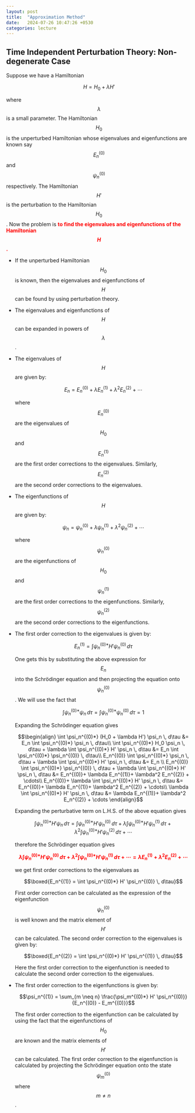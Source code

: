 ```yaml
---
layout: post
title:  "Approximation Method"
date:   2024-07-26 10:47:26 +0530
categories: lecture
---
```


## Time Independent Perturbation Theory: Non-degenerate Case

Suppose we have a Hamiltonian 

$$H = H_0 + \lambda H'$$

where $$\lambda$$ is a small parameter. The Hamiltonian $$H_0$$ is the unperturbed Hamiltonian whose eigenvalues and eigenfunctions are known say $$E_n^{(0)}$$ and $$\psi_n^{(0)}$$ respectively. The Hamiltonian $$H'$$ is the perturbation to the Hamiltonian $$H_0$$. Now the problem is <span style="color: red; font-weight: bold;">to find the eigenvalues and eigenfunctions of the Hamiltonian $$H$$.</span>

- If the unperturbed Hamiltonian $$H_0$$ is known, then the eigenvalues and eigenfunctions of $$H$$ can be found by using perturbation theory.
- The eigenvalues and eigenfunctions of $$H$$ can be expanded in powers of $$\lambda$$.
- The eigenvalues of $$H$$ are given by:

    $$E_n = E_n^{(0)} + \lambda E_n^{(1)} + \lambda^2 E_n^{(2)} + \cdots$$

    where $$E_n^{(0)}$$ are the eigenvalues of $$H_0$$ and $$E_n^{(1)}$$ are the first order corrections to the eigenvalues. Similarly, $$E_n^{(2)}$$ are the second order corrections to the eigenvalues.

- The eigenfunctions of $$H$$ are given by:

    $$\psi_n = \psi_n^{(0)} + \lambda \psi_n^{(1)} + \lambda^2 \psi_n^{(2)} + \cdots$$

    where $$\psi_n^{(0)}$$ are the eigenfunctions of $$H_0$$ and $$\psi_n^{(1)}$$ are the first order corrections to the eigenfunctions. Similarly, $$\psi_n^{(2)}$$ are the second order corrections to the eigenfunctions.

- The first order correction to the eigenvalues is given by:

    $$E_n^{(1)} = \int \psi_n^{(0)*} H' \psi_n^{(0)} \, d\tau$$

    One gets this by substituting the above expression for $$E_n$$ into the Schrödinger equation and then projecting the equation onto $$\psi_n^{(0)}$$. We will use the fact that 

    $$\int \psi_n^{(0)*} \psi_n \, d\tau = \int \psi_n^{(0)*} \psi_n^{(0)} \, d\tau = 1$$ 
    
    Expanding the Schrödinger equation gives

    $$\begin{align}
    \int \psi_n^{(0)*} (H_0 + \lambda H') \psi_n \, d\tau &= E_n \int \psi_n^{(0)*} \psi_n \, d\tau\\
    \int \psi_n^{(0)*} H_0 \psi_n \, d\tau + \lambda \int \psi_n^{(0)*} H' \psi_n \, d\tau &= E_n \int \psi_n^{(0)*} \psi_n^{(0)} \, d\tau\\
    E_n^{(0)} \int \psi_n^{(0)*} \psi_n \, d\tau + \lambda \int \psi_n^{(0)*} H' \psi_n \, d\tau &= E_n \\
    E_n^{(0)} \int \psi_n^{(0)*} \psi_n^{(0)} \, d\tau + \lambda \int \psi_n^{(0)*} H' \psi_n \, d\tau &= E_n^{(0)}+ \lambda E_n^{(1)}+ \lambda^2 E_n^{(2)} + \cdots\\
    E_n^{(0)}+ \lambda \int \psi_n^{(0)*} H' \psi_n \, d\tau &= E_n^{(0)}+ \lambda E_n^{(1)}+ \lambda^2 E_n^{(2)} + \cdots\\
    \lambda \int \psi_n^{(0)*} H' \psi_n \, d\tau &= \lambda E_n^{(1)}+ \lambda^2 E_n^{(2)} + \cdots
    \end{align}$$

    Expanding the perturbative term on L.H.S. of the above equation gives

    $$\int \psi_n^{(0)*} H' \psi_n \, d\tau =\int \psi_n^{(0)*} H' \psi_n^{(0)} \, d\tau+ \lambda\int \psi_n^{(0)*} H' \psi_n^{(1)} \, d\tau+ \lambda^2\int \psi_n^{(0)*} H' \psi_n^{(2)} \, d\tau+ \cdots$$
    
    therefore the Schrödinger equation gives

    <span style="color: red; font-weight: bold;">$$\lambda\int \psi_n^{(0)*} H' \psi_n^{(0)} \, d\tau+ \lambda^2\int \psi_n^{(0)*} H' \psi_n^{(1)} \, d\tau+ \cdots=\lambda E_n^{(1)}+ \lambda^2 E_n^{(2)} + \cdots$$</span>

    we get first order corrections to the eigenvalues as

    $$\boxed{E_n^{(1)} = \int \psi_n^{(0)*} H' \psi_n^{(0)} \, d\tau}$$

    First order correction can be calculated as the expression of the eigenfunction $$\psi_n^{(0)}$$ is well known and the matrix element of $$H'$$ can be calculated. The second order correction to the eigenvalues is given by:

    $$\boxed{E_n^{(2)} = \int \psi_n^{(0)*} H' \psi_n^{(1)} \, d\tau}$$

    Here the first order correction to the eigenfunction is needed to calculate the second order correction to the eigenvalues.

- The first order correction to the eigenfunctions is given by:

    $$\psi_n^{(1)} = \sum_{m \neq n} \frac{\psi_m^{(0)*} H' \psi_n^{(0)}}{E_n^{(0)} - E_m^{(0)}}$$

    The first order correction to the eigenfunction can be calculated by using the fact that the eigenfunctions of $$H_0$$ are known and the matrix elements of $$H'$$ can be calculated. The first order correction to the eigenfunction is calculated by projecting the Schrödinger equation onto the state $$\psi_m^{(0)}$$ where $$m \neq n$$.